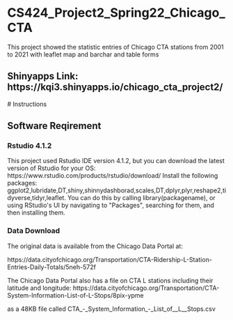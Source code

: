# CS424_Project2_Spring22_Chicago_CTA
This project showed the statistic entries of Chicago CTA stations from 2001 to 2021 with leaflet map and barchar and table forms
<h2>Shinyapps Link: https://kqi3.shinyapps.io/chicago_cta_project2/</h2>
# Instructions
<h2>Software Reqirement</h2>
<h3>Rstudio 4.1.2</h3>
<p>This project used Rstudio IDE version 4.1.2, but you can download the latest version of Rstudio for your OS: https://www.rstudio.com/products/rstudio/download/ Install the following packages: ggplot2,lubridate,DT,shiny,shinnydashborad,scales,DT,dplyr,plyr,reshape2,tidyverse,tidyr,leaflet. You can do this by calling library(packagename), or using RStudio's UI by navigating to "Packages", searching for them, and then installing them.</p>
<h3>Data Download</h3>
<p>The original data is available from the Chicago Data Portal at:</p>
<p>https://data.cityofchicago.org/Transportation/CTA-Ridership-L-Station-Entries-Daily-Totals/5neh-572f </p>
<p>The Chicago Data Portal also has a file on CTA L stations including their latitude and longitude:
    https://data.cityofchicago.org/Transportation/CTA-System-Information-List-of-L-Stops/8pix-ypme </p>
<p>as a 48KB file called CTA_-_System_Information_-_List_of__L__Stops.csv</p>

